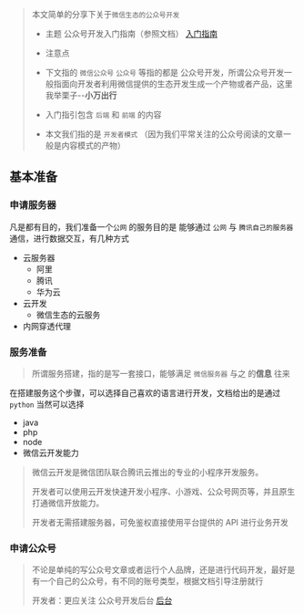 >本文简单的分享下关于`微信生态的公众号开发`
>
>- 主题 公众号开发入门指南（参照文档） [入门指南](https://developers.weixin.qq.com/doc/offiaccount/Getting_Started/Getting_Started_Guide.html)
>
>- 注意点
>  - 下文指的 `微信公众号` `公众号` 等指的都是 公众号开发，所谓公众号开发一般指面向开发者利用微信提供的生态开发生成一个产物或者产品，这里我举栗子--**小万出行**
>  - 入门指引包含 `后端` 和 `前端` 的内容
>  - 本文我们指的是 `开发者模式` （因为我们平常关注的公众号阅读的文章一般是内容模式的产物）

## 基本准备

### 申请服务器

凡是都有目的，我们准备一个`公网` 的服务目的是 能够通过 `公网` 与 `腾讯自己的服务器` 通信，进行数据交互，有几种方式

- 云服务器
  - 阿里
  - 腾讯
  - 华为云
- 云开发
  - 微信生态的云服务
- 内网穿透代理

### 服务准备

>所谓服务搭建，指的是写一套接口，能够满足 `微信服务器` 与之 的**信息** 往来

在搭建服务这个步骤，可以选择自己喜欢的语言进行开发，文档给出的是通过 `python`  当然可以选择

- java
- php
- node
- 微信云开发能力

>微信云开发是微信团队联合腾讯云推出的专业的小程序开发服务。
>
>开发者可以使用云开发快速开发小程序、小游戏、公众号网页等，并且原生打通微信开放能力。
>
>开发者无需搭建服务器，可免鉴权直接使用平台提供的 API 进行业务开发



### 申请公众号

>不论是单纯的写公众号文章或者运行个人品牌，还是进行代码开发，最好是有一个自己的公众号，有不同的账号类型，根据文档引导注册就行
>
>开发者：更应关注 公众号开发后台 [后台](https://mp.weixin.qq.com/cgi-bin/frame?t=advanced/dev_tools_frame&nav=10049&token=1456896920&lang=zh_CN)

